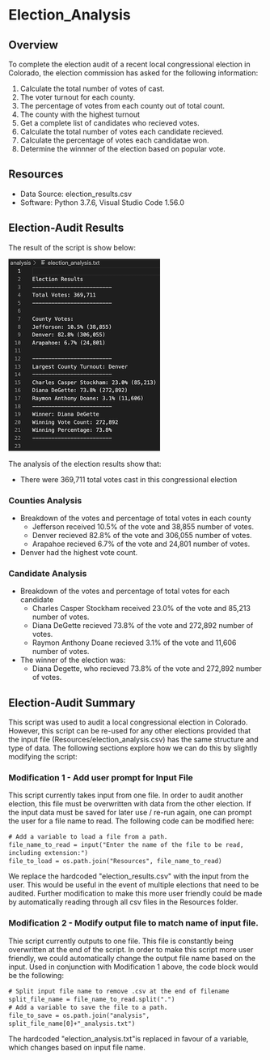 # Election_Analysis

## Overview
To complete the election audit of a recent local congressional election in Colorado, the election commission has asked for the following information:

1. Calculate the total number of votes of cast.
2. The voter turnout for each county.
3. The percentage of votes from each county out of total count.
4. The county with the highest turnout
5. Get a complete list of candidates who recieved votes.
6. Calculate the total number of votes each candidate recieved.
7. Calculate the percentage of votes each candidatae won.
8. Determine the winnner of the election based on popular vote.

## Resources
- Data Source: election_results.csv
- Software: Python 3.7.6, Visual Studio Code 1.56.0

## Election-Audit Results
The result of the script is show below:

![Election Audit Results](Resources/election_results.png)

The analysis of the election results show that:
* There were 369,711 total votes cast in this congressional election

### Counties Analysis
* Breakdown of the votes and percentage of total votes in each county
  * Jefferson received 10.5% of the vote and 38,855 number of votes.
  * Denver recieved 82.8% of the vote and 306,055 number of votes.
  * Arapahoe recieved 6.7% of the vote and 24,801 number of votes.
* Denver had the highest vote count.

### Candidate Analysis
* Breakdown of the votes and percentage of total votes for each candidate
  * Charles Casper Stockham received 23.0% of the vote and 85,213 number of votes.
  * Diana DeGette recieved 73.8% of the vote and 272,892 number of votes.
  * Raymon Anthony Doane recieved 3.1% of the vote and 11,606 number of votes.
* The winner of the election was:
  * Diana Degette, who recieved 73.8% of the vote and 272,892 number of votes.


## Election-Audit Summary
This script was used to audit a local congressional election in Colorado. However, this script can be re-used for any other elections provided that the input file (Resources/election_analysis.csv) has the same structure and type of data. The following sections explore how we can do this by slightly modifying the script:

### Modification 1 - Add user prompt for Input File
This script currently takes input from one file. In order to audit another election, this file must be overwritten with data from the other election. 
If the input data must be saved for later use / re-run again, one can prompt the user for a file name to read.
The following code can be modified here:
```
# Add a variable to load a file from a path.
file_name_to_read = input("Enter the name of the file to be read, including extension:")
file_to_load = os.path.join("Resources", file_name_to_read)
```
We replace the hardcoded "election_results.csv" with the input from the user. This would be useful in the event of multiple elections that need to be audited.
Further modification to make this more user friendly could be made by automatically reading through all csv files in the Resources folder.

### Modification 2 - Modify output file to match name of input file.
Thie script currently outputs to one file. This file is constantly being overwritten at the end of the script. In order to make this script more user friendly, we could automatically change the output file name based on the input. Used in conjunction with Modification 1 above, the code block would be the following:
```
# Split input file name to remove .csv at the end of filename
split_file_name = file_name_to_read.split(".")
# Add a variable to save the file to a path.
file_to_save = os.path.join("analysis", split_file_name[0]+"_analysis.txt")
```
The hardcoded "election_analysis.txt"is replaced in favour of a variable, which changes based on input file name. 
